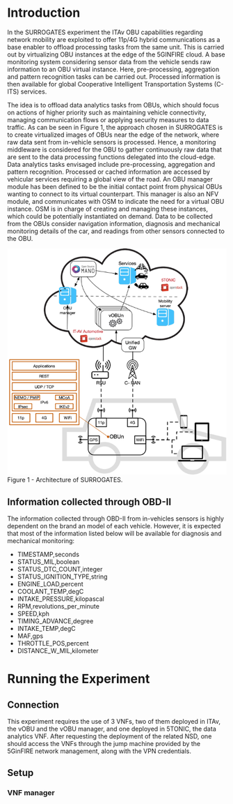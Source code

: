<!-- TITLE: Exploring SURROGATES VNFs -->

# Introduction
In the SURROGATES experiment the ITAv OBU capabilities regarding network mobility are exploited to offer 11p/4G hybrid communications as a base enabler to offload processing tasks from the same unit. This is carried out by virtualizing OBU instances at the edge of the 5GINFIRE cloud. A base monitoring system considering sensor data from the vehicle sends raw information to an OBU virtual instance. Here, pre-processing, aggregation and pattern recognition tasks can be carried out. Processed information is then available for global Cooperative Intelligent Transportation Systems (C-ITS) services.

The idea is to offload data analytics tasks from OBUs, which should focus on actions of higher priority such as maintaining vehicle connectivity, managing communication flows or applying security measures to data traffic. As can be seen in Figure 1, the approach chosen in SURROGATES is to create virtualized images of OBUs near the edge of the network, where raw data sent from in-vehicle sensors is processed. Hence, a monitoring middleware is considered for the OBU to gather continuously raw data that are sent to the data processing functions delegated into the cloud-edge. Data analytics tasks envisaged include pre-processing, aggregation and pattern recognition. Processed or cached information are accessed by vehicular services requiring a global view of the road. An OBU manager module has been defined to be the initial contact point from physical OBUs wanting to connect to its virtual counterpart. This manager is also an NFV module, and communicates with OSM to indicate the need for a virtual OBU instance. OSM is in charge of creating and managing these instances, which could be potentially instantiated on demand. Data to be collected from the OBUs consider navigation information, diagnosis and mechanical monitoring details of the car, and readings from other sensors connected to the OBU.

![Surr Architecture](/uploads/surrogates/surr-architecture.png "Surr Architecture")
Figure 1 - Architecture of SURROGATES.

## Information collected through OBD-II

The information collected through OBD-II from in-vehicles sensors is highly dependent on the brand an model of each vehicle. However, it is expected that most of the information listed below will be available for diagnosis and mechanical monitoring:
* TIMESTAMP,seconds	
* STATUS_MIL,boolean	
* STATUS_DTC_COUNT,integer	
* STATUS_IGNITION_TYPE,string	
* ENGINE_LOAD,percent	
* COOLANT_TEMP,degC	
* INTAKE_PRESSURE,kilopascal	
* RPM,revolutions_per_minute	
* SPEED,kph	
* TIMING_ADVANCE,degree	
* INTAKE_TEMP,degC	
* MAF,gps	
* THROTTLE_POS,percent	
* DISTANCE_W_MIL,kilometer

# Running the Experiment
## Connection
This experiment requires the use of 3 VNFs, two of them deployed in ITAv, the vOBU and the vOBU manager, and one deployed in 5TONIC, the data analytics VNF. After requesting the deployment of the related NSD, one should access the VNFs through the jump machine provided by the 5GinFIRE network management, along with the VPN credentials.
## Setup

### VNF manager